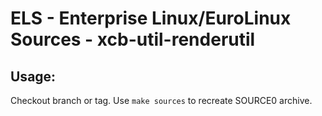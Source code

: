 # ELS - Enterprise Linux/EuroLinux Sources - xcb-util-renderutil
 
## Usage:
  Checkout branch or tag. Use `make sources` to recreate  SOURCE0 archive.
